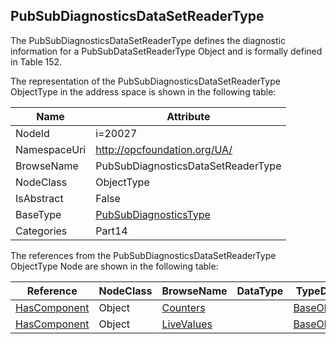 <!-- objecttype -->
## PubSubDiagnosticsDataSetReaderType
The PubSubDiagnosticsDataSetReaderType defines the diagnostic information for a PubSubDataSetReaderType Object and is formally defined in Table 152.  
<!-- end of text -->
The representation of the PubSubDiagnosticsDataSetReaderType ObjectType in the address space is shown in the following table:  

|Name|Attribute|
|---|---|
|NodeId|i=20027|
|NamespaceUri|http://opcfoundation.org/UA/|
|BrowseName|PubSubDiagnosticsDataSetReaderType|
|NodeClass|ObjectType|
|IsAbstract|False|
|BaseType|[PubSubDiagnosticsType](../../../Part14/ObjectTypes/PubSubDiagnosticsType/readme.md)|
|Categories|Part14|

The references from the PubSubDiagnosticsDataSetReaderType ObjectType Node are shown in the following table:  

|Reference|NodeClass|BrowseName|DataType|TypeDefinition|ModellingRule|
|---|---|---|---|---|---|
|[HasComponent](../../../Part3/ReferenceTypes/HasComponent/readme.md)|Object|[Counters](#Counters)||[BaseObjectType](../../Part5/ObjectTypes/BaseObjectType/readme.md)|[Mandatory](../../Objects/Mandatory/readme.md)|
|[HasComponent](../../../Part3/ReferenceTypes/HasComponent/readme.md)|Object|[LiveValues](#LiveValues)||[BaseObjectType](../../Part5/ObjectTypes/BaseObjectType/readme.md)|[Mandatory](../../Objects/Mandatory/readme.md)|


